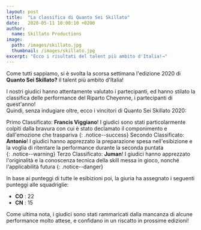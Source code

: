 ```yaml
---
layout: post
title:  "La classifica di Quanto Sei Skillato"
date:   2020-05-11 10:00:10 +0200
author:
  name: Skillato Productions
image:
  path: /images/skillato.jpg
  thumbnail: /images/skillato.jpg
excerpt: "Ecco i risultati del talent più ambito d'Italia!→"
---
```

Come tutti sappiamo, si è svolta la scorsa settimana l'edizione 2020 di **Quanto Sei Skillato?** il talent più ambito d'Italia!  

I nostri giudici hanno attentamente valutato i partecipanti, ed hanno stilato la classifica delle performance del Riparto Cheyenne, i partecipanti di quest'anno!  
Quindi, senza indugiare oltre, ecco i vincitori di Quanto Sei Skillato 2020:

Primo Classificato: **Francis Viggiano**! I giudici sono stati particolarmente colpiti dalla bravura con cui è stato declamato il componimento e dall'emozione che traspariva
{: .notice--success}
Secondo Classificato: **Antonio**! I giudici hanno apprezzato la preparazione spesa nell'esibizione e la voglia di ritentare la performance durante la seconda puntata  
{: .notice--warning}
Terzo Classificato: **Juman**! I giudici hanno apprezzato l'originalità e la conoscenza tecnica della skill messa in gioco, nonché l'applicabilità futura
{: .notice--danger}

In base ai punteggi di tutte le esibizioni poi, la giuria ha assegnato i seguenti punteggi alle squadriglie:
* **CO** : 22
* **CN** : 15

Come ultima nota, i giudici sono stati rammaricati dalla mancanza di alcune performance molto attese, e confidano in un riscatto in prossime edizioni!  
